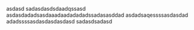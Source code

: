 
asdasd
sadasdasdsdaadqssasd
asdasdadadsasdaaadaadadadadssadasasddad
asdadsaqessssasdasdad
adadssssasdasdasdasdasd
sadasdsadasd
